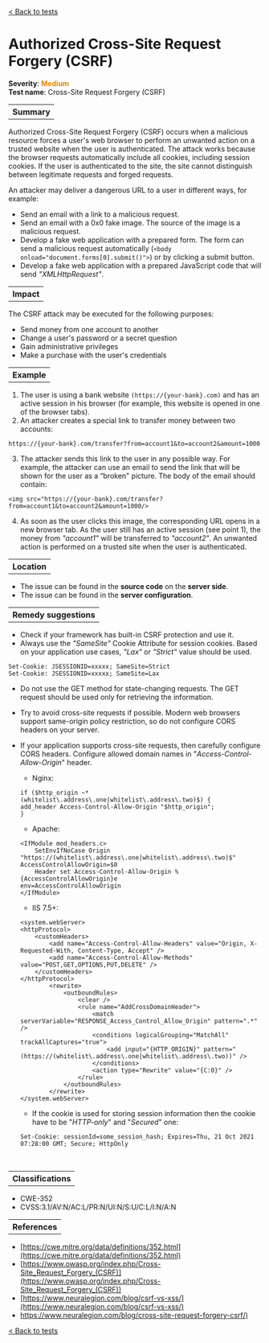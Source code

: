 <a class="not-decorated-link" href="#/guide/vulnerabilities/overview.md">< Back to tests</a>

# Authorized Cross-Site Request Forgery (CSRF)

<b>Severity</b>: <b><font color="#DE8800">Medium</font></b><br>
<b>Test name</b>: Cross-Site Request Forgery (CSRF)

<table id="simple-table">
    <tr>
        <th><strong>Summary</strong></th>
    </tr>
</table>

Authorized Cross-Site Request Forgery (CSRF) occurs when a malicious resource forces a user's web browser to perform an unwanted action on a trusted website when the user is authenticated. The attack works because the browser requests automatically include all cookies, including session cookies. If the user is authenticated to the site, the site cannot distinguish between legitimate requests and forged requests.

An attacker may deliver a dangerous URL to a user in different ways, for example:
* Send an email with a link to a malicious request.
* Send an email with a 0x0 fake image. The source of the image is a malicious request.
* Develop a fake web application with a prepared form. The form can send a malicious request automatically (`<body onload="document.forms[0].submit()">`) or by clicking a submit button.
* Develop a fake web application with a prepared JavaScript code that will send _"XMLHttpRequest"_.

<table id="simple-table">
    <tr>
        <th><strong>Impact</strong></th>
    </tr>
</table>

The CSRF attack may be executed for the following purposes:
* Send money from one account to another
* Change a user's password or a secret question
* Gain administrative privileges
* Make a purchase with the user's credentials

<table id="simple-table">
    <tr>
        <th><strong>Example</strong></th>
    </tr>
</table>

1. The user is using a bank website `(https://{your-bank}.com)` and has an active session in his browser (for example, this website is opened in one of the browser tabs).
2. An attacker creates a special link to transfer money between two accounts:

```
https://{your-bank}.com/transfer?from=account1&to=account2&amount=1000
```
3. The attacker sends this link to the user in any possible way. For example, the attacker can use an email to send the link that will be shown for the user as a “broken" picture. The body of the email should contain:

```
<img src="https://{your-bank}.com/transfer?from=account1&to=account2&amount=1000/>
```
4. As soon as the user clicks this image, the corresponding URL opens in a new browser tab. As the user still has an active session (see point 1), the money from _"account1"_ will be transferred to _"account2"_. An unwanted action is performed on a trusted site when the user is authenticated.


<table id="simple-table">
    <tr>
        <th><strong>Location</strong></th>
    </tr>
</table>

* The issue can be found in the **source code** on the **server side**.
* The issue can be found in the **server configuration**.


<table id="simple-table">
    <tr>
        <th><strong>Remedy suggestions</strong></th>
    </tr>
</table>

* Check if your framework has built-in CSRF protection and use it.
* Always use the _"SameSite"_ Cookie Attribute for session cookies. Based on your application use cases, _"Lax"_ or _"Strict"_ value should be used.

```
Set-Cookie: JSESSIONID=xxxxx; SameSite=Strict
Set-Cookie: JSESSIONID=xxxxx; SameSite=Lax
```
* Do not use the GET method for state-changing requests. The GET request should be used only for retrieving the information.
* Try to avoid cross-site requests if possible. Modern web browsers support same-origin policy restriction, so do not configure CORS headers on your server.
* If your application supports cross-site requests, then carefully configure CORS headers. Configure allowed domain names in "_Access-Control-Allow-Origin_" header.
    * Nginx: 
    ```
    if ($http_origin ~* (whitelist\.address\.one|whitelist\.address\.two)$) {
    add_header Access-Control-Allow-Origin "$http_origin";
    }
    ```

    * Apache:
    ```
    <IfModule mod_headers.c>
        SetEnvIfNoCase Origin "https://(whitelist\.address\.one|whitelist\.address\.two)$" 
    AccessControlAllowOrigin=$0
        Header set Access-Control-Allow-Origin %{AccessControlAllowOrigin}e 
    env=AccessControlAllowOrigin
    </IfModule>
    ```
    * IIS 7.5+:
    ```
    <system.webServer>
    <httpProtocol>
        <customHeaders>
            <add name="Access-Control-Allow-Headers" value="Origin, X-Requested-With, Content-Type, Accept" />
            <add name="Access-Control-Allow-Methods" value="POST,GET,OPTIONS,PUT,DELETE" />
        </customHeaders>
    </httpProtocol>
            <rewrite>            
                <outboundRules>
                    <clear />                
                    <rule name="AddCrossDomainHeader">
                        <match serverVariable="RESPONSE_Access_Control_Allow_Origin" pattern=".*" />
                        <conditions logicalGrouping="MatchAll" trackAllCaptures="true">
                            <add input="{HTTP_ORIGIN}" pattern="(https://(whitelist\.address\.one|whitelist\.address\.two))" />
                        </conditions>
                        <action type="Rewrite" value="{C:0}" />
                    </rule>           
                </outboundRules>
            </rewrite>
    </system.webServer>
     ```

    * If the cookie is used for storing session information then the cookie have to be "_HTTP-only_" and "_Secured_" one:
    ```
    Set-Cookie: sessionId=some_session_hash; Expires=Thu, 21 Oct 2021 07:28:00 GMT; Secure; HttpOnly
    ```
<br>

<table id="simple-table">
    <tr>
        <th><strong>Classifications</strong></th>
    </tr>
</table>

* CWE-352
* CVSS:3.1/AV:N/AC:L/PR:N/UI:N/S:U/C:L/I:N/A:N


<table id="simple-table">
    <tr>
        <th><strong>References</strong></th>
    </tr>
</table>

* [https://cwe.mitre.org/data/definitions/352.html](https://cwe.mitre.org/data/definitions/352.html)
* [https://www.owasp.org/index.php/Cross-Site_Request_Forgery_(CSRF)](https://www.owasp.org/index.php/Cross-Site_Request_Forgery_(CSRF))
* [https://www.neuralegion.com/blog/csrf-vs-xss/](https://www.neuralegion.com/blog/csrf-vs-xss/)
* [https://www.neuralegion.com/blog/cross-site-request-forgery-csrf/)](https://www.neuralegion.com/blog/cross-site-request-forgery-csrf/s)


<a class="not-decorated-link" href="#/guide/vulnerabilities/overview.md">< Back to tests</a>